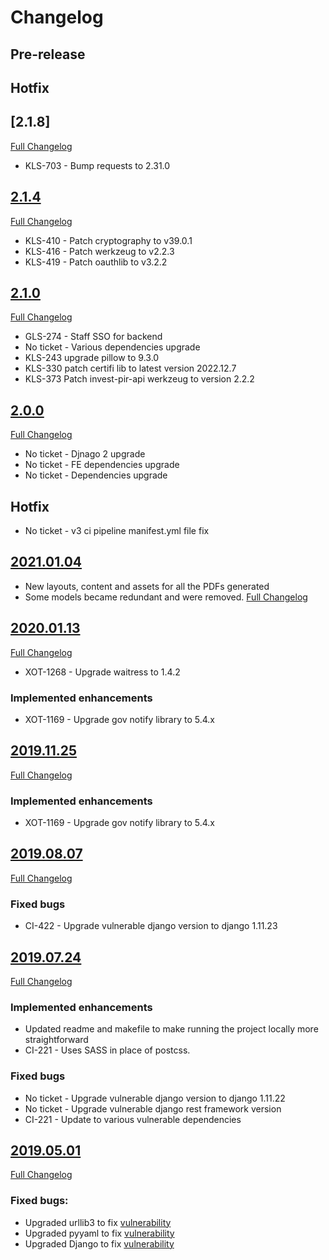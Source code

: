 # Changelog

## Pre-release

## Hotfix

## [2.1.8]
[Full Changelog](https://github.com/uktrade/invest-pir-api/pull/195)

- KLS-703 - Bump requests to 2.31.0

## [2.1.4](https://github.com/uktrade/invest-pir-api/releases/tag/2.1.4)
[Full Changelog](https://github.com/uktrade/invest-pir-api/compare/2.1.3..2.1.4)

- KLS-410 - Patch cryptography to v39.0.1
- KLS-416 - Patch werkzeug to v2.2.3
- KLS-419 - Patch oauthlib to v3.2.2

## [2.1.0](https://github.com/uktrade/invest-pir-api/releases/tag/2.1.0)
[Full Changelog](https://github.com/uktrade/invest-pir-api/compare/2.0.0..2.1.0)

- GLS-274 - Staff SSO for backend
- No ticket - Various dependencies upgrade
- KLS-243 upgrade pillow to 9.3.0
- KLS-330 patch certifi lib to latest version 2022.12.7
- KLS-373 Patch invest-pir-api werkzeug to version 2.2.2

## [2.0.0](https://github.com/uktrade/invest-pir-api/releases/tag/2.0.0)
[Full Changelog](https://github.com/uktrade/invest-pir-api/compare/2021.01.04..2.0.0)

- No ticket - Djnago 2 upgrade
- No ticket - FE dependencies upgrade
- No ticket - Dependencies upgrade

## Hotfix
- No ticket - v3 ci pipeline manifest.yml file fix

## [2021.01.04](https://github.com/uktrade/invest-pir-api/releases/tag/2021.01.04)
- New layouts, content and assets for all the PDFs generated
- Some models became redundant and were removed.
[Full Changelog](https://github.com/uktrade/invest-pir-api/compare/2020.01.13...2021.01.04)

## [2020.01.13](https://github.com/uktrade/invest-pir-api/releases/tag/2020.01.13)
[Full Changelog](https://github.com/uktrade/invest-pir-api/compare/2019.11.25...202.01.13)

- XOT-1268 - Upgrade waitress to 1.4.2

### Implemented enhancements
- XOT-1169 - Upgrade gov notify library to 5.4.x

## [2019.11.25](https://github.com/uktrade/invest-pir-api/releases/tag/2019.11.25)
[Full Changelog](https://github.com/uktrade/invest-pir-api/compare/2019.08.07...2019.11.25)

### Implemented enhancements
- XOT-1169 - Upgrade gov notify library to 5.4.x

## [2019.08.07](https://github.com/uktrade/invest-pir-api/releases/tag/2019.08.07)
[Full Changelog](https://github.com/uktrade/invest-pir-api/compare/2019.07.24...2019.08.07)

### Fixed bugs
- CI-422 - Upgrade vulnerable django version to django 1.11.23

## [2019.07.24](https://github.com/uktrade/invest-pir-api/releases/tag/2019.07.24)
[Full Changelog](https://github.com/uktrade/invest-pir-api/compare/2019.05.01...2019.07.24)

### Implemented enhancements
- Updated readme and makefile to make running the project locally more straightforward
- CI-221 - Uses SASS in place of postcss.

### Fixed bugs
- No ticket - Upgrade vulnerable django version to django 1.11.22
- No ticket - Upgrade vulnerable django rest framework version
- CI-221 - Update to various vulnerable dependencies


## [2019.05.01](https://github.com/uktrade/invest-pir-api/releases/tag/2019.05.01)
[Full Changelog](https://github.com/uktrade/invest-pir-api/compare/v1.3.0_1...2019.05.01)

### Fixed bugs:

- Upgraded urllib3 to fix [vulnerability](https://nvd.nist.gov/vuln/detail/CVE-2019-11324)
- Upgraded pyyaml to fix [vulnerability](https://nvd.nist.gov/vuln/detail/CVE-2017-18342)
- Upgraded Django to fix [vulnerability](https://nvd.nist.gov/vuln/detail/CVE-2019-6975)
